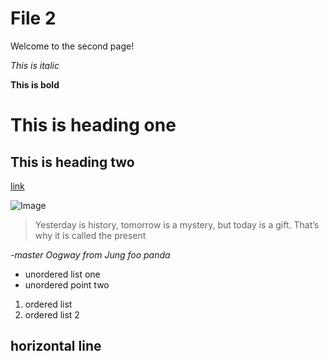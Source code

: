# File 2

Welcome to the second page!

*This is italic*

**This is bold**

# This is heading one
  
## This is heading two

[link](https://apple.com)

![Image](https://www.applesfromny.com/wp-content/uploads/2020/06/SnapdragonNEW.png)

> Yesterday is history, tomorrow is a mystery, but today is a gift. That’s why it is called the present
  
*-master Oogway from Jung foo panda*


  
- unordered list one
- unordered point two

1. ordered list
2. ordered list 2

horizontal line
---
